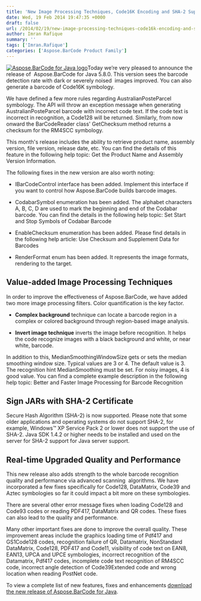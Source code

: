 ```yaml
---
title: 'New Image Processing Techniques, Code16K Encoding and SHA-2 Support in Aspose.BarCode for Java 5.8.0'
date: Wed, 19 Feb 2014 19:47:35 +0000
draft: false
url: /2014/02/19/new-image-processing-techniques-code16k-encoding-and-sha-2-support-using-aspose.barcode-for-java-5.8.0/
author: Imran Rafique
summary: ''
tags: ['Imran.Rafique']
categories: ['Aspose.BarCode Product Family']
---
```


[![Aspose.BarCode for Java logo][1]](https://blog.aspose.com/wp-content/uploads/sites/2/2013/06/aspose-BarCode-for-Java_100.png)Today we’re very pleased to announce the release of  Aspose.BarCode for Java 5.8.0. This version sees the barcode detection rate with dark or severely noised  images improved. You can also generate a barcode of Code16K symbology.

We have defined a few more rules regarding AustralianPosteParcel symbology. The API will throw an exception message when generating AustralianPosteParcel barcode with incorrect code text. If the code text is incorrect in recognition, a Code128 will be returned. Similarly, from now onward the BarCodeReader class' GetChecksum method returns a checksum for the RM4SCC symbology.

This month's release includes the ability to retrieve product name, assembly version, file version, release date, etc. You can find the details of this feature in the following help topic: Get the Product Name and Assembly Version Information.

The following fixes in the new version are also worth noting:

*   IBarCodeControl interface has been added. Implement this interface if you want to control how Aspose.BarCode builds barcode images.
    
*   CodabarSymbol enumeration has been added. The alphabet characters A, B, C, D are used to mark the beginning and end of the Codabar barcode. You can find the details in the following help topic: Set Start and Stop Symbols of Codabar Barcode
    
*   EnableChecksum enumeration has been added. Please find details in the following help article: Use Checksum and Supplement Data for Barcodes
    
*   RenderFormat enum has been added. It represents the image formats, rendering to the target.
    

## Value-added Image Processing Techniques

In order to improve the effectiveness of Aspose.BarCode, we have added two more image processing filters. Color quantification is the key factor.

*   **Complex background** technique can locate a barcode region in a complex or colored background through region-based image analysis.
    
*   **Invert image technique** inverts the image before recognition. It helps the code recognize images with a black background and white, or near white, barcode.
    

In addition to this, MedianSmoothingWindowSize gets or sets the median smoothing window size. Typical values are 3 or 4. The default value is 3. The recognition hint MedianSmoothing must be set. For noisy images, 4 is good value. You can find a complete example description in the following help topic: Better and Faster Image Processing for Barcode Recognition

## Sign JARs with SHA-2 Certificate

Secure Hash Algorithm (SHA-2) is now supported. Please note that some older applications and operating systems do not support SHA-2, for example, Windows™ XP Service Pack 2 or lower does not support the use of SHA-2. Java SDK 1.4.2 or higher needs to be installed and used on the server for SHA-2 support for Java server support.

## Real-time Upgraded Quality and Performance

This new release also adds strength to the whole barcode recognition quality and performance via advanced scanning  algorithms. We have incorporated a few fixes specifically for Code128, DataMatrix, Code39 and Aztec symbologies so far it could impact a bit more on these symbologies.

There are several other error message fixes when loading Code128 and Code93 codes or reading PDF417, DataMatrix and QR codes. These fixes can also lead to the quality and performance.

Many other important fixes are done to improve the overall quality. These improvement areas include the graphics loading time of Pdf417 and GS1Code128 codes, recognition failure of QR, Datamatrix, NonStandard DataMatrix, Code128, PDF417 and Code11, visibility of code text on EAN8, EAN13, UPCA and UPCE symbologies, incorrect recognition of the Datamatrix, Pdf417 codes, incomplete code text recognition of RM4SCC code, incorrect angle detection of Code39Extended code and wrong location when reading PostNet code.

To view a complete list of new features, fixes and enhancements [download the new release of Aspose.BarCode for Java][2].




[1]: https://blog.aspose.com/wp-content/uploads/sites/2/2013/06/aspose-BarCode-for-Java_100.png "Aspose.BarCode for Java logo"
[2]: http://www.aspose.com/community/files/72/java-components/aspose.barcode-for-java/default.aspx




